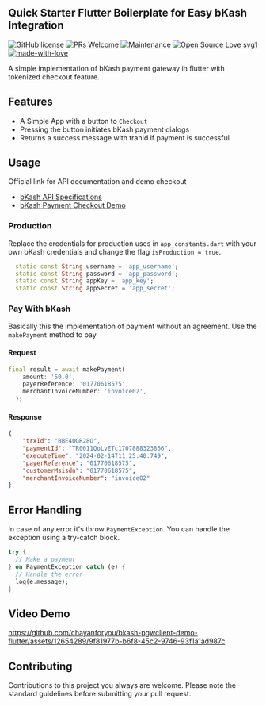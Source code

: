 ## Quick Starter Flutter Boilerplate for Easy bKash Integration

[![GitHub license](https://img.shields.io/badge/License-MIT-yellow.svg)](https://opensource.org/licenses/MIT) [![PRs Welcome](https://img.shields.io/badge/PRs-welcome-brightgreen.svg)]()  [![Maintenance](https://img.shields.io/badge/Maintained%3F-yes-green.svg)]() [![Open Source Love svg1](https://badges.frapsoft.com/os/v1/open-source.svg?v=103)](https://github.com/ellerbrock/open-source-badges/) [![made-with-love](https://img.shields.io/badge/Made%20with-Love-1f425f.svg)](https://chayanforyou.github.io/)


A simple implementation of bKash payment gateway in flutter with tokenized checkout feature.

## Features

* A Simple App with a button to `Checkout`
* Pressing the button initiates bKash payment dialogs
* Returns a success message with tranId if payment is successful

## Usage

Official link for API documentation and demo checkout

* [bKash API Specifications](https://developer.bka.sh/v1.2.0-beta/reference)
* [bKash Payment Checkout Demo](https://merchantdemo.sandbox.bka.sh/frontend/checkout)

### Production

Replace the credentials for production uses in `app_constants.dart` with your own bKash credentials and change the flag `isProduction = true`.

```dart
  static const String username = 'app_username';
  static const String password = 'app_password';
  static const String appKey = 'app_key';
  static const String appSecret = 'app_secret';
```
### Pay With bKash

Basically this the implementation of payment without an agreement. Use the `makePayment` method to pay

#### Request

```dart
final result = await makePayment(
    amount: '50.0',
    payerReference: '01770618575',
    merchantInvoiceNumber: 'invoice02',
  );
```
#### Response

```json
{
    "trxId": "BBE40GR28Q",
    "paymentId": "TR0011QoLvETc1707888323866",
    "executeTime": "2024-02-14T11:25:40:749",
    "payerReference": "01770618575",
    "customerMsisdn": "01770618575",
    "merchantInvoiceNumber": "invoice02"
}
```

## Error Handling

In case of any error it's throw `PaymentException`. You can handle the exception using a try-catch block.

```dart
try {
  // Make a payment
} on PaymentException catch (e) {
  // Handle the error
  log(e.message);
}
```

## Video Demo

https://github.com/chayanforyou/bkash-pgwclient-demo-flutter/assets/12654289/9f81977b-b6f8-45c2-9746-93f1a1ad987c

## Contributing

Contributions to this project you always are welcome. Please note the standard guidelines before submitting your pull request.
